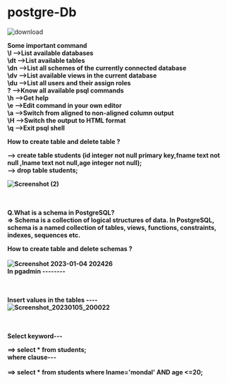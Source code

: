 # postgre-Db
![download](https://user-images.githubusercontent.com/95114633/210583573-9415b502-346f-4d02-93ef-5d921b582e21.png)

<b>Some important command<b>
  <br>
\l -->List available databases	   <br>
\dt	-->List available tables     <br>
\dn	-->List all schemes of the currently connected database   <br>
\dv	-->List available views in the current database	  <br>
\du	-->List all users and their assign roles	 <br>
\?	-->Know all available psql commands	  <br>
\h	-->Get help  <br>
\e	-->Edit command in your own editor	  <br>
\a	-->Switch from aligned to non-aligned column output	  <br>
\H	-->Switch the output to HTML format	  <br>
\q	-->Exit psql shell  <br>


<b>How to create table and delete table ?<b>
  <br>
  
  --> create table students (id integer not null primary key,fname text not null ,lname text not null,age integer not null);
   <br>
  --> drop table students;
  <br>
  
 ![Screenshot (2)](https://user-images.githubusercontent.com/95114633/210575711-f85c96c2-bccd-4e98-89e2-c955eecce70f.png)
<br>
<br>
<br>
  
 Q.What is a schema in PostgreSQL?<br>
 => Schema is a collection of logical structures of data. In PostgreSQL, schema is a named collection of tables, views, functions, constraints, indexes, sequences etc.
  <br>
  
 <b>How to create table and delete schemas ?<b>
  <br> 
  <br>
  ![Screenshot 2023-01-04 202426](https://user-images.githubusercontent.com/95114633/210582558-da8fc1a7-d422-4825-a0d8-a009da8c0e34.png)
 <br>
   In pgadmin --------
   <br>
    <br>
    <br>



<b>Insert values in the tables ----<b>
<br>
![Screenshot_20230105_200022](https://user-images.githubusercontent.com/95114633/210843104-2513a192-3928-42c7-8743-7560a1b82d35.png)
<br>

<br>
<br>
<b> Select keyword--- <b>
<br>

==> select * from students;
  <br>
  <b> where clause--- <b>
    <br>
    <br>
==> select * from students where lname='mondal' AND age <=20;
